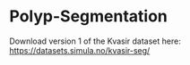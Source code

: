 # Polyp-Segmentation
Download version 1 of the Kvasir dataset here: https://datasets.simula.no/kvasir-seg/
